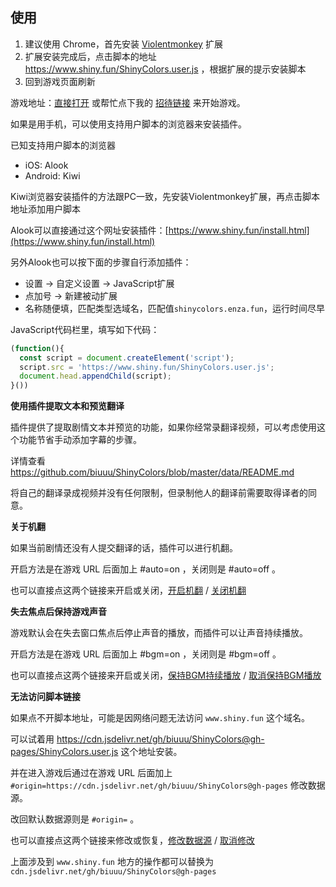 ## 使用
1. 建议使用 Chrome，首先安装 [Violentmonkey](https://violentmonkey.github.io/get-it) 扩展
2. 扩展安装完成后，点击脚本的地址 https://www.shiny.fun/ShinyColors.user.js ，根据扩展的提示安装脚本
3. 回到游戏页面刷新

游戏地址：[直接打开](https://shinycolors.enza.fun/home) 或帮忙点下我的 [招待链接](https://go.enza.fun/YLZXbw) 来开始游戏。

如果是用手机，可以使用支持用户脚本的浏览器来安装插件。

已知支持用户脚本的浏览器
- iOS: Alook
- Android: Kiwi

Kiwi浏览器安装插件的方法跟PC一致，先安装Violentmonkey扩展，再点击脚本地址添加用户脚本

Alook可以直接通过这个网址安装插件：[https://www.shiny.fun/install.html](https://www.shiny.fun/install.html)

另外Alook也可以按下面的步骤自行添加插件：
- 设置 -> 自定义设置 -> JavaScript扩展
- 点加号 -> 新建被动扩展
- 名称随便填，匹配类型选域名，匹配值`shinycolors.enza.fun`，运行时间尽早

JavaScript代码栏里，填写如下代码：
```javascript
(function(){
  const script = document.createElement('script');
  script.src = 'https://www.shiny.fun/ShinyColors.user.js';
  document.head.appendChild(script);
}())
```

**使用插件提取文本和预览翻译**

插件提供了提取剧情文本并预览的功能，如果你经常录翻译视频，可以考虑使用这个功能节省手动添加字幕的步骤。

详情查看 https://github.com/biuuu/ShinyColors/blob/master/data/README.md

将自己的翻译录成视频并没有任何限制，但录制他人的翻译前需要取得译者的同意。


**关于机翻**

如果当前剧情还没有人提交翻译的话，插件可以进行机翻。

开启方法是在游戏 URL 后面加上 #auto=on ，关闭则是 #auto=off 。

也可以直接点这两个链接来开启或关闭，[开启机翻](https://shinycolors.enza.fun/home#auto=on)  /  [关闭机翻](https://shinycolors.enza.fun/home#auto=off)

**失去焦点后保持游戏声音**

游戏默认会在失去窗口焦点后停止声音的播放，而插件可以让声音持续播放。

开启方法是在游戏 URL 后面加上 #bgm=on ，关闭则是 #bgm=off 。

也可以直接点这两个链接来开启或关闭，[保持BGM持续播放](https://shinycolors.enza.fun/home#bgm=on)  /  [取消保持BGM播放](https://shinycolors.enza.fun/home#bgm=off)

**无法访问脚本链接**

如果点不开脚本地址，可能是因网络问题无法访问 `www.shiny.fun` 这个域名。

可以试着用 https://cdn.jsdelivr.net/gh/biuuu/ShinyColors@gh-pages/ShinyColors.user.js 这个地址安装。

并在进入游戏后通过在游戏 URL 后面加上 `#origin=https://cdn.jsdelivr.net/gh/biuuu/ShinyColors@gh-pages` 修改数据源。

改回默认数据源则是 `#origin=` 。

也可以直接点这两个链接来修改或恢复，[修改数据源](https://shinycolors.enza.fun/home#origin=https://cdn.jsdelivr.net/gh/biuuu/ShinyColors@gh-pages)  /  [取消修改](https://shinycolors.enza.fun/home#origin=)

上面涉及到 `www.shiny.fun` 地方的操作都可以替换为 `cdn.jsdelivr.net/gh/biuuu/ShinyColors@gh-pages`
